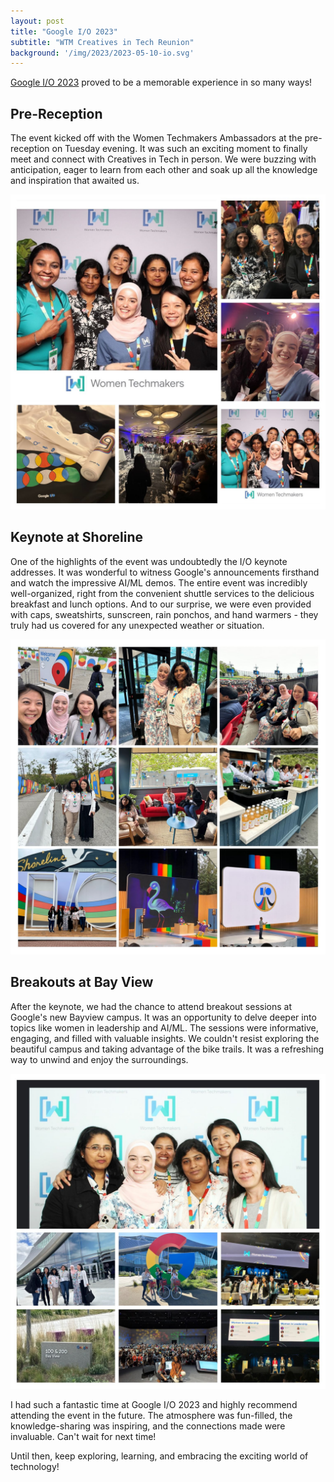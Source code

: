 ```yaml
---
layout: post
title: "Google I/O 2023"
subtitle: "WTM Creatives in Tech Reunion"
background: '/img/2023/2023-05-10-io.svg'
---
```


[Google I/O 2023](https://io.google/2023/) proved to be a memorable experience in so many ways!

## Pre-Reception

The event kicked off with the Women Techmakers Ambassadors at the pre-reception on Tuesday evening. It was such an exciting moment to finally meet and connect with Creatives in Tech in person. We were buzzing with anticipation, eager to learn from each other and soak up all the knowledge and inspiration that awaited us.

![evening reception](/img/2023/2023-05-10-io-reception.jpg)

## Keynote at Shoreline

One of the highlights of the event was undoubtedly the I/O keynote addresses. It was wonderful to witness Google's announcements firsthand and watch the impressive AI/ML demos. The entire event was incredibly well-organized, right from the convenient shuttle services to the delicious breakfast and lunch options. And to our surprise, we were even provided with caps, sweatshirts, sunscreen, rain ponchos, and hand warmers - they truly had us covered for any unexpected weather or situation.

![morning keynotes](/img/2023/2023-05-10-io-keynote.jpg)

## Breakouts at Bay View

After the keynote, we had the chance to attend breakout sessions at Google's new Bayview campus. It was an opportunity to delve deeper into topics like women in leadership and AI/ML. The sessions were informative, engaging, and filled with valuable insights. We couldn't resist exploring the beautiful campus and taking advantage of the bike trails. It was a refreshing way to unwind and enjoy the surroundings.

![afternoon breakouts](/img/2023/2023-05-10-io-bayview.jpg)

I had such a fantastic time at Google I/O 2023 and highly recommend attending the event in the future. The atmosphere was fun-filled, the knowledge-sharing was inspiring, and the connections made were invaluable. Can't wait for next time!

Until then, keep exploring, learning, and embracing the exciting world of technology!
